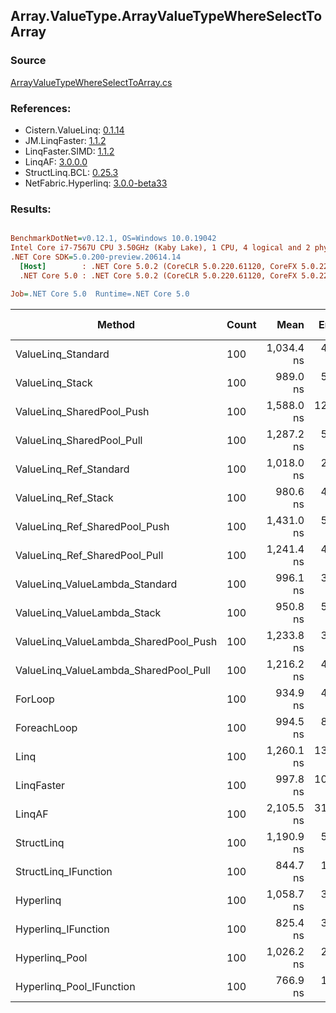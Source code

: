 ﻿## Array.ValueType.ArrayValueTypeWhereSelectToArray

### Source
[ArrayValueTypeWhereSelectToArray.cs](../LinqBenchmarks/Array/ValueType/ArrayValueTypeWhereSelectToArray.cs)

### References:
- Cistern.ValueLinq: [0.1.14](https://www.nuget.org/packages/Cistern.ValueLinq/0.1.14)
- JM.LinqFaster: [1.1.2](https://www.nuget.org/packages/JM.LinqFaster/1.1.2)
- LinqFaster.SIMD: [1.1.2](https://www.nuget.org/packages/LinqFaster.SIMD/1.0.3)
- LinqAF: [3.0.0.0](https://www.nuget.org/packages/LinqAF/3.0.0.0)
- StructLinq.BCL: [0.25.3](https://www.nuget.org/packages/StructLinq.BCL/0.25.3)
- NetFabric.Hyperlinq: [3.0.0-beta33](https://www.nuget.org/packages/NetFabric.Hyperlinq/3.0.0-beta33)

### Results:
``` ini

BenchmarkDotNet=v0.12.1, OS=Windows 10.0.19042
Intel Core i7-7567U CPU 3.50GHz (Kaby Lake), 1 CPU, 4 logical and 2 physical cores
.NET Core SDK=5.0.200-preview.20614.14
  [Host]        : .NET Core 5.0.2 (CoreCLR 5.0.220.61120, CoreFX 5.0.220.61120), X64 RyuJIT
  .NET Core 5.0 : .NET Core 5.0.2 (CoreCLR 5.0.220.61120, CoreFX 5.0.220.61120), X64 RyuJIT

Job=.NET Core 5.0  Runtime=.NET Core 5.0  

```
|                                Method | Count |       Mean |    Error |   StdDev | Ratio | RatioSD |  Gen 0 | Gen 1 | Gen 2 | Allocated |
|-------------------------------------- |------ |-----------:|---------:|---------:|------:|--------:|-------:|------:|------:|----------:|
|                    ValueLinq_Standard |   100 | 1,034.4 ns |  4.71 ns |  4.40 ns |  1.11 |    0.01 | 0.9670 |     - |     - |    2024 B |
|                       ValueLinq_Stack |   100 |   989.0 ns |  5.75 ns |  4.80 ns |  1.06 |    0.01 | 0.9670 |     - |     - |    2024 B |
|             ValueLinq_SharedPool_Push |   100 | 1,588.0 ns | 12.41 ns | 11.61 ns |  1.70 |    0.01 | 0.9670 |     - |     - |    2024 B |
|             ValueLinq_SharedPool_Pull |   100 | 1,287.2 ns |  5.24 ns |  4.91 ns |  1.38 |    0.01 | 0.9670 |     - |     - |    2024 B |
|                ValueLinq_Ref_Standard |   100 | 1,018.0 ns |  2.53 ns |  2.24 ns |  1.09 |    0.01 | 0.9670 |     - |     - |    2024 B |
|                   ValueLinq_Ref_Stack |   100 |   980.6 ns |  4.63 ns |  4.33 ns |  1.05 |    0.01 | 0.9670 |     - |     - |    2024 B |
|         ValueLinq_Ref_SharedPool_Push |   100 | 1,431.0 ns |  5.68 ns |  5.04 ns |  1.53 |    0.01 | 0.9670 |     - |     - |    2024 B |
|         ValueLinq_Ref_SharedPool_Pull |   100 | 1,241.4 ns |  4.34 ns |  3.39 ns |  1.33 |    0.01 | 0.9670 |     - |     - |    2024 B |
|        ValueLinq_ValueLambda_Standard |   100 |   996.1 ns |  3.79 ns |  3.36 ns |  1.07 |    0.01 | 0.9670 |     - |     - |    2024 B |
|           ValueLinq_ValueLambda_Stack |   100 |   950.8 ns |  5.20 ns |  4.34 ns |  1.02 |    0.01 | 0.9670 |     - |     - |    2024 B |
| ValueLinq_ValueLambda_SharedPool_Push |   100 | 1,233.8 ns |  3.13 ns |  2.93 ns |  1.32 |    0.01 | 0.9670 |     - |     - |    2024 B |
| ValueLinq_ValueLambda_SharedPool_Pull |   100 | 1,216.2 ns |  4.83 ns |  4.52 ns |  1.30 |    0.01 | 0.9670 |     - |     - |    2024 B |
|                               ForLoop |   100 |   934.9 ns |  4.01 ns |  3.35 ns |  1.00 |    0.00 | 3.4103 |     - |     - |    7136 B |
|                           ForeachLoop |   100 |   994.5 ns |  8.08 ns |  7.16 ns |  1.06 |    0.01 | 3.4103 |     - |     - |    7136 B |
|                                  Linq |   100 | 1,260.1 ns | 13.88 ns | 12.98 ns |  1.35 |    0.01 | 2.4319 |     - |     - |    5088 B |
|                            LinqFaster |   100 |   997.8 ns | 10.64 ns |  9.95 ns |  1.07 |    0.01 | 2.8896 |     - |     - |    6048 B |
|                                LinqAF |   100 | 2,105.5 ns | 31.80 ns | 29.75 ns |  2.25 |    0.04 | 3.3951 |     - |     - |    7104 B |
|                            StructLinq |   100 | 1,190.9 ns |  5.09 ns |  4.51 ns |  1.27 |    0.01 | 1.0128 |     - |     - |    2120 B |
|                  StructLinq_IFunction |   100 |   844.7 ns |  1.52 ns |  1.27 ns |  0.90 |    0.00 | 0.9670 |     - |     - |    2024 B |
|                             Hyperlinq |   100 | 1,058.7 ns |  3.55 ns |  2.96 ns |  1.13 |    0.00 | 0.9670 |     - |     - |    2024 B |
|                   Hyperlinq_IFunction |   100 |   825.4 ns |  3.52 ns |  3.29 ns |  0.88 |    0.00 | 0.9670 |     - |     - |    2024 B |
|                        Hyperlinq_Pool |   100 | 1,026.2 ns |  2.88 ns |  2.41 ns |  1.10 |    0.00 | 0.0267 |     - |     - |      56 B |
|              Hyperlinq_Pool_IFunction |   100 |   766.9 ns |  1.13 ns |  0.95 ns |  0.82 |    0.00 | 0.0267 |     - |     - |      56 B |
